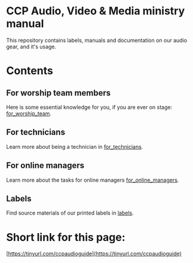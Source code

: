 # CCP Audio, Video & Media ministry manual

This repository contains labels, manuals and documentation on our audio gear, and it's usage.

# Contents

## For worship team members

Here is some essential knowledge for you, if you are ever on stage: [for_worship_team](for_worship_team). 

## For technicians

Learn more about being a technician in [for_technicians](for_technicians). 

## For online managers

Learn more about the tasks for online managers [for_online_managers](for_online_managers). 


## Labels

Find source materials of our printed labels in  [labels](labels).


# Short link for this page:
[https://tinyurl.com/ccpaudioguide](https://tinyurl.com/ccpaudioguide)


